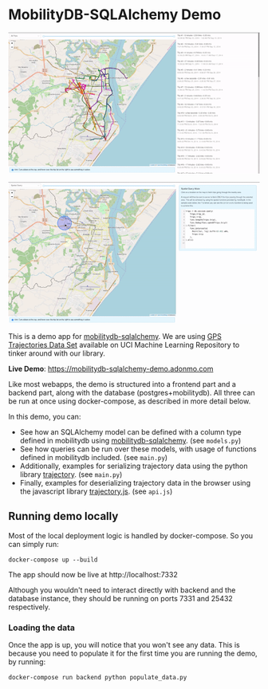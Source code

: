 # MobilityDB-SQLAlchemy Demo

![](mobilitydb-sqlalchemy-demo-1.gif)

![](mobilitydb-sqlalchemy-demo-2.gif)

This is a demo app for [mobilitydb-sqlalchemy](https://github.com/adonmo/mobilitydb-sqlalchemy). We are using [GPS Trajectories Data Set](https://archive.ics.uci.edu/ml/datasets/GPS+Trajectories) available on UCI Machine Learning Repository to tinker around with our library.

**Live Demo**: https://mobilitydb-sqlalchemy-demo.adonmo.com

Like most webapps, the demo is structured into a frontend part and a backend part, along with the database (postgres+mobilitydb). All three can be run at once using docker-compose, as described in more detail below.

In this demo, you can:

 * See how an SQLAlchemy model can be defined with a column type defined in mobilitydb using [mobilitydb-sqlalchemy](https://github.com/adonmo/mobilitydb-sqlalchemy). (see `models.py`)
 * See how queries can be run over these models, with usage of functions defined in mobilitydb included. (see `main.py`)
 * Additionally, examples for serializing trajectory data using the python library [trajectory](https://github.com/adonmo/trajectory). (see `main.py`)
 * Finally, examples for deserializing trajectory data in the browser using the javascript library [trajectory.js](https://github.com/adonmo/trajectory). (see `api.js`)

## Running demo locally

Most of the local deployment logic is handled by docker-compose. So you can simply run:

```
docker-compose up --build
```

The app should now be live at http://localhost:7332

Although you wouldn't need to interact directly with backend and the database instance, they should be running on ports 7331 and 25432 respectively.

### Loading the data

Once the app is up, you will notice that you won't see any data. This is because you need to populate it for the first time you are running the demo, by running:

```
docker-compose run backend python populate_data.py
```
